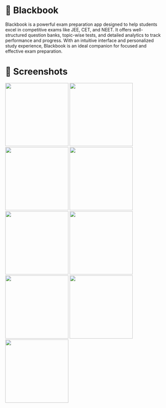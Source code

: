# 📘 Blackbook

Blackbook is a powerful exam preparation app designed to help students excel in competitive exams like JEE, CET, and NEET. It offers well-structured question banks, topic-wise tests, and detailed analytics to track performance and progress. With an intuitive interface and personalized study experience, Blackbook is an ideal companion for focused and effective exam preparation.

# 📸 Screenshots
<p float="left"> <img src="https://github.com/user-attachments/assets/3eb5c683-c9d9-4815-9eae-0861a1801b3b" width="200" /> <img src="https://github.com/user-attachments/assets/111aa89b-91c9-4a6f-b2fc-3ef50879dfb8" width="200" /> <img src="https://github.com/user-attachments/assets/d8f0e1d8-ae8a-4434-8540-f2b21a66648a" width="200" /> <img src="https://github.com/user-attachments/assets/7ea9ec33-e575-4988-a629-3613358947e1" width="200" /> <img src="https://github.com/user-attachments/assets/cb778bdf-afef-4f2f-952d-37e304e60d36" width="200" /> <img src="https://github.com/user-attachments/assets/28dfdfdd-bdc6-432f-806f-a050f763f727" width="200" /> <img src="https://github.com/user-attachments/assets/6f8f10ad-09e0-4026-93eb-02cdea2f6eef" width="200" /> <img src="https://github.com/user-attachments/assets/f230cf12-75a7-4206-9d6e-f8eb4a76005f" width="200" /> <img src="https://github.com/user-attachments/assets/37a7acfe-087e-46b4-a411-c5ba696d316d" width="200" /> </p>
